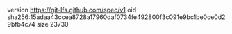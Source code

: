 version https://git-lfs.github.com/spec/v1
oid sha256:15adaa43ccea8728a17960daf0734fe492800f3c091e9bc1be0ce0d29bfb4c74
size 23730
